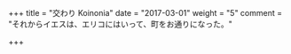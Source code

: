 ﻿+++
title = "交わり Koinonia"
date = "2017-03-01"
weight = "5"
comment = "それからイエスは、エリコにはいって、町をお通りになった。"


+++
